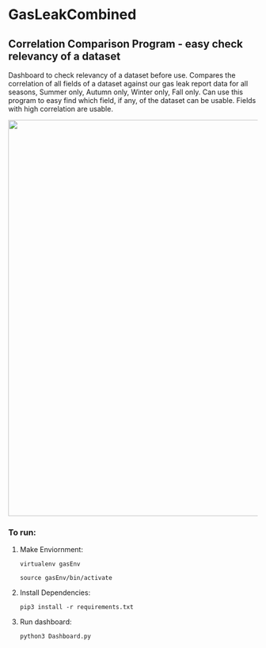 # GasLeakCombined

## Correlation Comparison Program - easy check relevancy of a dataset
Dashboard to check relevancy of a dataset before use. Compares the correlation of all fields of a dataset against our gas leak report data for all seasons, Summer only, Autumn only, Winter only, Fall only. Can use this program to easy find which field, if any, of the dataset can be usable. Fields with high correlation are usable. 

<img src=dashboard_demo_faster.gif width="800">

### To run:
1) Make Enviornment: 

    `virtualenv gasEnv`

    `source gasEnv/bin/activate`

2) Install Dependencies: 
    
    `pip3 install -r requirements.txt`

3) Run dashboard: 
    
    `python3 Dashboard.py`
